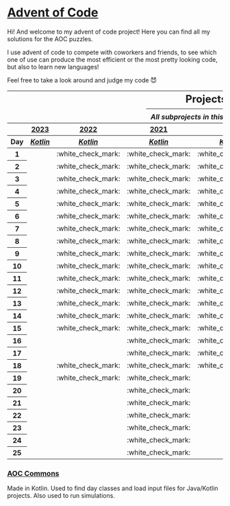 # [Advent of Code](https://adventofcode.com/about)

Hi! And welcome to my advent of code project! Here you can find all my solutions for the AOC puzzles.

I use advent of code to compete with coworkers and friends, to see which one of use can produce the most efficient or
the most pretty looking code, but also to learn new languages!

Feel free to take a look around and judge my code :smiling_imp:

<table>
<thead>
<tr>
<th colspan="7">
<h2 style="padding: 0; margin: 0">Projects</h2>
<hr style="margin: 0.5rem auto; width: 280px">
<i>All subprojects in this repository.</i>
</th>
</tr>

<tr>
<th></th>
<th><a href="https://adventofcode.com/2023">2023</a></th>
<th><a href="https://adventofcode.com/2022">2022</a></th>
<th><a href="https://adventofcode.com/2021">2021</a></th>
<th colspan="2"><a href="https://adventofcode.com/2020">2020</a></th>
<th><a href="https://adventofcode.com/2015">2015</a></th>
</tr>

<tr>
<th>Day</th>
<th><a href="2023/kotlin"><i>Kotlin</i></a></th>
<th><a href="2022/kotlin"><i>Kotlin</i></a></th>
<th><a href="2021/kotlin"><i>Kotlin</i></a></th>
<th><a href="2020/kotlin"><i>Kotlin</i></a></th>
<th><a href="2020/lua"><i>Lua</i></a></th>
<th><a href="2015"><i>Java</i></a></th>
</tr>
</thead>

<tbody>
<tr>
<th>1</th>
<td></td>
<td>:white_check_mark:</td>
<td>:white_check_mark:</td>
<td>:white_check_mark:</td>
<td>:white_check_mark:</td>
<td>:white_check_mark:</td>
</tr>

<tr>
<th>2</th>
<td></td>
<td>:white_check_mark:</td>
<td>:white_check_mark:</td>
<td>:white_check_mark:</td>
<td>:white_check_mark:</td>
<td>:white_check_mark:</td>
</tr>

<tr>
<th>3</th>
<td></td>
<td>:white_check_mark:</td>
<td>:white_check_mark:</td>
<td>:white_check_mark:</td>
<td>:white_check_mark:</td>
<td>:white_check_mark:</td>
</tr>

<tr>
<th>4</th>
<td></td>
<td>:white_check_mark:</td>
<td>:white_check_mark:</td>
<td>:white_check_mark:</td>
<td>:white_check_mark:</td>
<td>:white_check_mark:</td>
</tr>

<tr>
<th>5</th>
<td></td>
<td>:white_check_mark:</td>
<td>:white_check_mark:</td>
<td>:white_check_mark:</td>
<td>:white_check_mark:</td>
<td>:white_check_mark:</td>
</tr>

<tr>
<th>6</th>
<td></td>
<td>:white_check_mark:</td>
<td>:white_check_mark:</td>
<td>:white_check_mark:</td>
<td>:white_check_mark:</td>
<td>:white_check_mark:</td>
</tr>

<tr>
<th>7</th>
<td></td>
<td>:white_check_mark:</td>
<td>:white_check_mark:</td>
<td>:white_check_mark:</td>
<td></td>
<td></td>
</tr>

<tr>
<th>8</th>
<td></td>
<td>:white_check_mark:</td>
<td>:white_check_mark:</td>
<td>:white_check_mark:</td>
<td></td>
<td></td>
</tr>

<tr>
<th>9</th>
<td></td>
<td>:white_check_mark:</td>
<td>:white_check_mark:</td>
<td>:white_check_mark:</td>
<td></td>
<td></td>
</tr>

<tr>
<th>10</th>
<td></td>
<td>:white_check_mark:</td>
<td>:white_check_mark:</td>
<td>:white_check_mark:</td>
<td></td>
<td></td>
</tr>

<tr>
<th>11</th>
<td></td>
<td>:white_check_mark:</td>
<td>:white_check_mark:</td>
<td>:white_check_mark:</td>
<td></td>
<td></td>
</tr>

<tr>
<th>12</th>
<td></td>
<td>:white_check_mark:</td>
<td>:white_check_mark:</td>
<td>:white_check_mark:</td>
<td></td>
<td></td>
</tr>

<tr>
<th>13</th>
<td></td>
<td>:white_check_mark:</td>
<td>:white_check_mark:</td>
<td>:white_check_mark:</td>
<td></td>
<td></td>
</tr>

<tr>
<th>14</th>
<td></td>
<td>:white_check_mark:</td>
<td>:white_check_mark:</td>
<td>:white_check_mark:</td>
<td></td>
<td></td>
</tr>

<tr>
<th>15</th>
<td></td>
<td>:white_check_mark:</td>
<td>:white_check_mark:</td>
<td>:white_check_mark:</td>
<td></td>
<td></td>
</tr>

<tr>
<th>16</th>
<td></td>
<td></td>
<td>:white_check_mark:</td>
<td>:white_check_mark:</td>
<td></td>
<td></td>
</tr>

<tr>
<th>17</th>
<td></td>
<td></td>
<td>:white_check_mark:</td>
<td>:white_check_mark:</td>
<td></td>
<td></td>
</tr>

<tr>
<th>18</th>
<td></td>
<td>:white_check_mark:</td>
<td>:white_check_mark:</td>
<td>:white_check_mark:</td>
<td></td>
<td></td>
</tr>

<tr>
<th>19</th>
<td></td>
<td>:white_check_mark:</td>
<td>:white_check_mark:</td>
<td></td>
<td></td>
<td></td>
</tr>

<tr>
<th>20</th>
<td></td>
<td></td>
<td>:white_check_mark:</td>
<td></td>
<td></td>
<td></td>
</tr>

<tr>
<th>21</th>
<td></td>
<td></td>
<td>:white_check_mark:</td>
<td></td>
<td></td>
<td></td>
</tr>

<tr>
<th>22</th>
<td></td>
<td></td>
<td>:white_check_mark:</td>
<td></td>
<td></td>
<td></td>
</tr>

<tr>
<th>23</th>
<td></td>
<td></td>
<td>:white_check_mark:</td>
<td></td>
<td></td>
<td></td>
</tr>

<tr>
<th>24</th>
<td></td>
<td></td>
<td>:white_check_mark:</td>
<td></td>
<td></td>
<td></td>
</tr>

<tr>
<th>25</th>
<td></td>
<td></td>
<td>:white_check_mark:</td>
<td></td>
<td></td>
<td></td>
</tr>
</tbody>
</table>

### [AOC Commons](aoc-commons)

Made in Kotlin. Used to find day classes and load input files for Java/Kotlin projects. Also used to run simulations.
